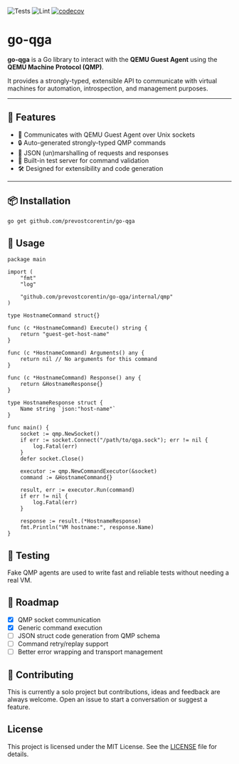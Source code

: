 ![Tests](https://github.com/prevostcorentin/go-qga/actions/workflows/test.yml/badge.svg)
![Lint](https://github.com/prevostcorentin/go-qga/actions/workflows/lint.yml/badge.svg)
[![codecov](https://codecov.io/gh/prevostcorentin/go-qga/graph/badge.svg?token=ZGKL57SARB)](https://codecov.io/gh/prevostcorentin/go-qga)


# go-qga

**go-qga** is a Go library to interact with the **QEMU Guest Agent** using the **QEMU Machine Protocol (QMP)**.

It provides a strongly-typed, extensible API to communicate with virtual machines for automation, introspection, and management purposes.

---

## 🚀 Features

- 📡 Communicates with QEMU Guest Agent over Unix sockets
- 🔒 Auto-generated strongly-typed QMP commands 
- 🔁 JSON (un)marshalling of requests and responses
- 🧪 Built-in test server for command validation
- 🛠️ Designed for extensibility and code generation

---

## 📦 Installation

```bash
go get github.com/prevostcorentin/go-qga
```

## 🧰 Usage

```golang
package main

import (
    "fmt"
    "log"

    "github.com/prevostcorentin/go-qga/internal/qmp"
)

type HostnameCommand struct{}

func (c *HostnameCommand) Execute() string {
    return "guest-get-host-name"
}

func (c *HostnameCommand) Arguments() any {
    return nil // No arguments for this command
}

func (c *HostnameCommand) Response() any {
    return &HostnameResponse{}
}

type HostnameResponse struct {
    Name string `json:"host-name"`
}

func main() {
    socket := qmp.NewSocket()
    if err := socket.Connect("/path/to/qga.sock"); err != nil {
        log.Fatal(err)
    }
    defer socket.Close()

    executor := qmp.NewCommandExecutor(&socket)
    command := &HostnameCommand{}

    result, err := executor.Run(command)
    if err != nil {
        log.Fatal(err)
    }

    response := result.(*HostnameResponse)
    fmt.Println("VM hostname:", response.Name)
}
```

## 🧪 Testing

Fake QMP agents are used to write fast and reliable tests without needing a real VM.

## 🔮 Roadmap

- [x] QMP socket communication
- [x] Generic command execution
- [ ] JSON struct code generation from QMP schema
- [ ] Command retry/replay support
- [ ] Better error wrapping and transport management

## 🤝 Contributing

This is currently a solo project but contributions, ideas and feedback are always welcome. Open an issue to start a conversation or suggest a feature.

## License

This project is licensed under the MIT License. See the [LICENSE](./LICENSE) file for details.
